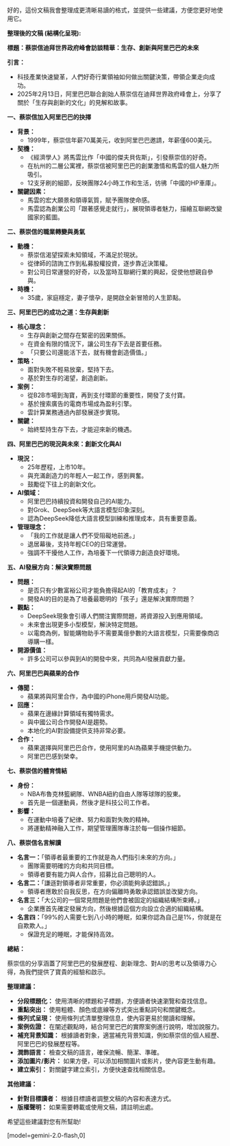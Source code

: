 好的，這份文稿我會整理成更清晰易讀的格式，並提供一些建議，方便您更好地使用它。

**整理後的文稿 (結構化呈現):**

**標題：蔡崇信迪拜世界政府峰會訪談精華：生存、創新與阿里巴巴的未來**

**引言：**

*   科技產業快速變革，人們好奇行業領袖如何做出關鍵決策，帶領企業走向成功。
*   2025年2月13日，阿里巴巴聯合創始人蔡崇信在迪拜世界政府峰會上，分享了關於「生存與創新的文化」的見解和故事。

**一、蔡崇信加入阿里巴巴的抉擇**

*   **背景：**
    *   1999年，蔡崇信年薪70萬美元，收到阿里巴巴邀請，年薪僅600美元。
*   **契機：**
    *   《經濟學人》將馬雲比作「中國的傑夫貝佐斯」，引發蔡崇信的好奇。
    *   在杭州的二層公寓裡，蔡崇信被阿里巴巴的創業激情和馬雲的個人魅力所吸引。
    *   12支牙刷的細節，反映團隊24小時工作和生活，彷彿「中國的HP車庫」。
*   **關鍵因素：**
    *   馬雲的宏大願景和領導氣質，賦予團隊使命感。
    *   馬雲認為創業公司「跟著感覺走就行」，展現領導者魅力，描繪互聯網改變國家的藍圖。

**二、蔡崇信的職業轉變與勇氣**

*   **動機：**
    *   蔡崇信渴望探索未知領域，不滿足於現狀。
    *   從律師的諮詢工作到私募股權投資，逐步靠近決策權。
    *   對公司日常運營的好奇，以及當時互聯網行業的興起，促使他想親自參與。
*   **時機：**
    *   35歲，家庭穩定，妻子懷孕，是開啟全新冒險的人生節點。

**三、阿里巴巴的成功之道：生存與創新**

*   **核心理念：**
    *   生存與創新之間存在緊密的因果關係。
    *   在資金有限的情況下，讓公司生存下去是首要任務。
    *   「只要公司還能活下去，就有機會創造價值。」
*   **策略：**
    *   面對失敗不輕易放棄，堅持下去。
    *   基於對生存的渴望，創造創新。
*   **案例：**
    *   從B2B市場到淘寶，再到支付環節的重要性，開發了支付寶。
    *   基於搜索廣告的電商市場成為盈利引擎。
    *   雲計算業務通過內部發展逐步實現。
*   **關鍵：**
    *   始終堅持生存下去，才能迎來新的機遇。

**四、阿里巴巴的現況與未來：創新文化與AI**

*   **現況：**
    *   25年歷程，上市10年。
    *   與充滿創造力的年輕人一起工作，感到興奮。
    *   鼓勵從下往上的創新文化。
*   **AI領域：**
    *   阿里巴巴持續投資和開發自己的AI能力。
    *   對Grok、DeepSeek等大語言模型印象深刻。
    *   認為DeepSeek降低大語言模型訓練和推理成本，具有重要意義。
*   **管理理念：**
    *   「我的工作就是讓人們不受阻礙地前進。」
    *   退居幕後，支持年輕CEO的日常運營。
    *   強調不干擾他人工作，為培養下一代領導力創造良好環境。

**五、AI發展方向：解決實際問題**

*   **問題：**
    *   是否只有少數富裕公司才能負擔得起AI的「教育成本」？
    *   開發AI的目的是為了培養最聰明的「孩子」還是解決實際問題？
*   **觀點：**
    *   DeepSeek現象會引導人們關注實際問題，將資源投入到應用領域。
    *   未來會出現更多小型模型，解決特定問題。
    *   以電商為例，智能購物助手不需要萬億參數的大語言模型，只需要像商店導購一樣。
*   **開源價值：**
    *   許多公司可以參與到AI的開發中來，共同為AI發展貢獻力量。

**六、阿里巴巴與蘋果的合作**

*   **傳聞：**
    *   蘋果將與阿里合作，為中國的iPhone用戶開發AI功能。
*   **回應：**
    *   蘋果在邊緣計算領域有獨特需求。
    *   與中國公司合作開發AI是趨勢。
    *   本地化的AI對設備提供支持非常必要。
*   **合作：**
    *   蘋果選擇與阿里巴巴合作，使用阿里的AI為蘋果手機提供動力。
    *   阿里巴巴感到榮幸。

**七、蔡崇信的體育情結**

*   **身份：**
    *   NBA布魯克林籃網隊、WNBA紐約自由人隊等球隊的股東。
    *   首先是一個運動員，然後才是科技公司工作者。
*   **影響：**
    *   在運動中培養了紀律、努力和面對失敗的精神。
    *   將運動精神融入工作，期望管理團隊專注於每一個操作細節。

**八、蔡崇信名言解讀**

*   **名言一：**「領導者最重要的工作就是為人們指引未來的方向。」
    *   團隊需要明確的方向和共同目標。
    *   領導者要有能力與人合作，招募比自己聰明的人。
*   **名言二：**「謙遜對領導者非常重要，你必須能夠承認錯誤。」
    *   領導者應敢於自我反思，在方向偏離時勇敢承認錯誤並改變方向。
*   **名言三：**「大公司的一個常見問題是他們會被固定的組織結構所束縛。」
    *   企業應首先確定發展方向，然後根據這個方向設立合適的組織結構。
*   **名言四：**「99%的人需要七到八小時的睡眠，如果你認為自己是1%，你就是在自欺欺人。」
    *   保證充足的睡眠，才能保持高效。

**總結：**

蔡崇信的分享涵蓋了阿里巴巴的發展歷程、創新理念、對AI的思考以及領導力心得，為我們提供了寶貴的經驗和啟示。

**整理建議：**

*   **分段標題化：** 使用清晰的標題和子標題，方便讀者快速瀏覽和查找信息。
*   **重點突出：** 使用粗體、顏色或底線等方式突出重點詞句和關鍵概念。
*   **條列式呈現：** 使用條列式清單整理信息，使內容更易於閱讀和理解。
*   **案例佐證：** 在闡述觀點時，結合阿里巴巴的實際案例進行說明，增加說服力。
*   **補充背景知識：** 根據讀者對象，適當補充背景知識，例如蔡崇信的個人經歷、阿里巴巴的發展歷程等。
*   **潤飾語言：** 檢查文稿的語言，確保流暢、簡潔、準確。
*   **添加圖片/影片：** 如果方便，可以添加相關圖片或影片，使內容更生動有趣。
*   **建立索引：** 對關鍵字建立索引，方便快速查找相關信息。

**其他建議：**

*   **針對目標讀者：** 根據目標讀者調整文稿的內容和表達方式。
*   **版權聲明：** 如果需要轉載或使用文稿，請註明出處。

希望這些建議對您有所幫助!

[model=gemini-2.0-flash,0]
